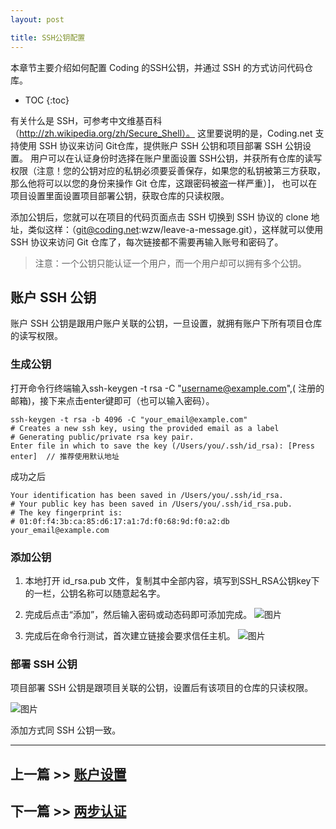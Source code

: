 ```yaml
---
layout: post

title: SSH公钥配置
---
```


本章节主要介绍如何配置 Coding 的SSH公钥，并通过 SSH 的方式访问代码仓库。

* TOC
{:toc}


有关什么是 SSH，可参考中文维基百科（http://zh.wikipedia.org/zh/Secure_Shell）。
这里要说明的是，Coding.net 支持使用 SSH 协议来访问 Git仓库，提供账户 SSH 公钥和项目部署 SSH 公钥设置。
用户可以在认证身份时选择在账户里面设置 SSH公钥，并获所有仓库的读写权限（注意！您的公钥对应的私钥必须要妥善保存，如果您的私钥被第三方获取，那么他将可以以您的身份来操作 Git 仓库，这跟密码被盗一样严重）]， 也可以在项目设置里面设置项目部署公钥，获取仓库的只读权限。

添加公钥后，您就可以在项目的代码页面点击 SSH 切换到 SSH 协议的 clone 地址，类似这样：（git@coding.net:wzw/leave-a-message.git），这样就可以使用 SSH 协议来访问 Git 仓库了，每次链接都不需要再输入账号和密码了。

> 注意：一个公钥只能认证一个用户，而一个用户却可以拥有多个公钥。


## 账户 SSH 公钥

账户 SSH 公钥是跟用户账户关联的公钥，一旦设置，就拥有账户下所有项目仓库的读写权限。

### 生成公钥 

打开命令行终端输入ssh-keygen -t rsa -C "username@example.com",( 注册的邮箱)，接下来点击enter键即可（也可以输入密码）。

    ssh-keygen -t rsa -b 4096 -C "your_email@example.com"
    # Creates a new ssh key, using the provided email as a label
    # Generating public/private rsa key pair.
    Enter file in which to save the key (/Users/you/.ssh/id_rsa): [Press enter]  // 推荐使用默认地址

成功之后

    Your identification has been saved in /Users/you/.ssh/id_rsa.
    # Your public key has been saved in /Users/you/.ssh/id_rsa.pub.
    # The key fingerprint is:
    # 01:0f:f4:3b:ca:85:d6:17:a1:7d:f0:68:9d:f0:a2:db your_email@example.com

### 添加公钥

1. 本地打开 id_rsa.pub 文件，复制其中全部内容，填写到SSH_RSA公钥key下的一栏，公钥名称可以随意起名字。
2. 完成后点击“添加”，然后输入密码或动态码即可添加完成。
 ![图片](https://dn-coding-net-production-pp.qbox.me/49eab64b-8d8a-4787-a0ed-ce347f753a69.png) 

3. 完成后在命令行测试，首次建立链接会要求信任主机。
 ![图片](https://dn-coding-net-production-pp.qbox.me/946e60e5-27e3-4ab0-93cf-ea045096dc85.png) 


### 部署 SSH 公钥

项目部署 SSH 公钥是跟项目关联的公钥，设置后有该项目的仓库的只读权限。

 ![图片](https://dn-coding-net-production-pp.qbox.me/862d0517-5b77-49c7-bfb2-398674e476dd.png) 

添加方式同 SSH 公钥一致。

---

## 上一篇 >> [账户设置](/help/doc/account/setting.html)

## 下一篇 >> [两步认证](/help/doc/account/2fa.html)


